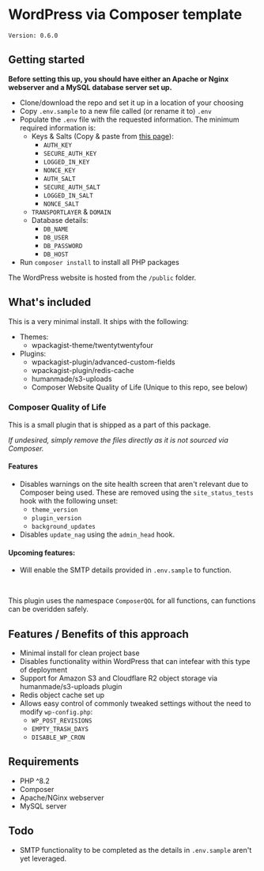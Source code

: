# WordPress via Composer template

`Version: 0.6.0`

## Getting started

**Before setting this up, you should have either an Apache or Nginx webserver and a MySQL database server set up.**

- Clone/download the repo and set it up in a location of your choosing
- Copy `.env.sample` to a new file called (or rename it to) `.env`
- Populate the `.env` file with the requested information. The minimum required information is:
    - Keys & Salts (Copy & paste from [this page](https://roots.io/salts.html)):
        - `AUTH_KEY`
        - `SECURE_AUTH_KEY`
        - `LOGGED_IN_KEY`
        - `NONCE_KEY`
        - `AUTH_SALT`
        - `SECURE_AUTH_SALT`
        - `LOGGED_IN_SALT`
        - `NONCE_SALT`
    - `TRANSPORTLAYER` & `DOMAIN`
    - Database details:
        - `DB_NAME`
        - `DB_USER`
        - `DB_PASSWORD`
        - `DB_HOST`
- Run `composer install` to install all PHP packages

The WordPress website is hosted from the `/public` folder.

## What's included

This is a very minimal install. It ships with the following:

- Themes:
    - wpackagist-theme/twentytwentyfour
- Plugins:
    - wpackagist-plugin/advanced-custom-fields
    - wpackagist-plugin/redis-cache
    - humanmade/s3-uploads
    - Composer Website Quality of Life (Unique to this repo, see below)


### Composer Quality of Life

This is a small plugin that is shipped as a part of this package.

*If undesired, simply remove the files directly as it is not sourced via Composer.*

#### Features
- Disables warnings on the site health screen that aren't relevant due to Composer being used. These are removed using the `site_status_tests` hook with the following unset:
    - `theme_version`
    - `plugin_version`
    - `background_updates`
- Disables `update_nag` using the `admin_head` hook.

#### Upcoming features:
- Will enable the SMTP details provided in `.env.sample` to function.

<br>

This plugin uses the namespace `ComposerQOL` for all functions, can functions can be overidden safely.

## Features / Benefits of this approach

- Minimal install for clean project base
- Disables functionality within WordPress that can intefear with this type of deployment
- Support for Amazon S3 and Cloudflare R2 object storage via humanmade/s3-uploads plugin
- Redis object cache set up
- Allows easy control of commonly tweaked settings without the need to modify `wp-config.php`:
    - `WP_POST_REVISIONS`
    - `EMPTY_TRASH_DAYS`
    - `DISABLE_WP_CRON`


## Requirements

- PHP ^8.2
- Composer
- Apache/NGinx webserver
- MySQL server


## Todo

- SMTP functionality to be completed as the details in `.env.sample` aren't yet leveraged.

